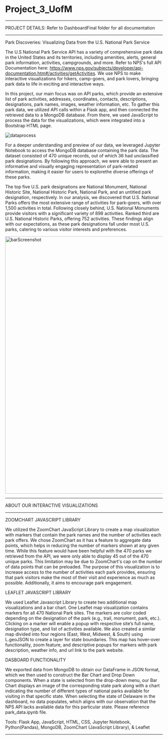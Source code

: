 # Project_3_UofM




_____________________________________________________________________________________________________________________________
PROJECT DETAILS: Refer to DashboardFinal folder for all documentation

_____________________________________________________________________________________________________________________________

Park Discoveries: Visualizing Data from the U.S. National Park Service

The U.S National Park Service API has a variety of comprehensive park data in the United States and its territories, including amenities, alerts, general park information, activities, campgrounds, and more. Refer to NPS's full API Documentation here: https://www.nps.gov/subjects/developer/api-documentation.htm#/activities/getActivities. We use NPS to make interactive visualizations for hikers, camp-goers, and park lovers, bringing park data to life in exciting and interactive ways. 

In this project, our main focus was on API parks, which provide an extensive list of park activities, addresses, coordinates, contacts, descriptions, designations, park names, images, weather information, etc. To gather this park data, we utilized API calls within a Flask app, and then connected the retrieved data to a MongoDB database. From there, we used JavaScript to process the data for the visualizations, which were integrated into a Bootstrap HTML page.




![dataprocess](https://github.com/trst1690/Project_3_UofM/assets/126814705/71dd8aaa-f54f-4441-8875-e6ca76b74664)





For a deeper understanding and preview of our data, we leveraged Jupyter Notebook to access the MongoDB database containing the park data. The dataset consisted of 470 unique records, out of which 36 had unclassified park designations. By following this approach, we were able to present an informative and visually engaging representation of park-related information, making it easier for users to explorethe diverse offerings of these parks. 

The top five U.S. park designations are National Monument, National Historic Site, National Historic Park, National Park, and an untitled park designation, respectively. In our analysis, we discovered that U.S. National Parks offers the most extensive range of activities for park-goers, with over 1,500 activities in total. Following closely behind, U.S. National Monuments provide visitors with a significant variety of 898 activities. Ranked third are U.S. National Historic Parks, offering 752 activities. These findings align with our expectations, as these park designations fall under most U.S. parks, catering to various visitor interests and preferences. 

<img width="821" alt="barScreenshot" src="https://github.com/trst1690/Project_3_UofM/assets/126814705/1b779c2f-2cb3-4c5d-9e82-601f8db0e9c8">



__________________________________________________________________________________________________________________________________

ABOUT OUR INTERACTIVE VISUALIZATIONS

___________________________________________________________________________________________________________________________________

ZOOMCHART JAVASCRIPT LIBRARY

We utilized the ZoomChart JavaScript Library to create a map visualization with markers that contain the park names and the number of activities each park offers. We chose ZoomChart as it has a feature to aggregate data points, which helps in reducing the number of markers shown at any given time. While this feature would have been helpful with the 470 parks we retrieved from the API, we were only able to display 45 out of the 470 unique parks. This limitation may be due to ZoomChart's cap on the number of data points that can be preloaded. The purpose of this visualization is to increase access to the number of activities each park provides, ensuring that park visitors make the most of their visit and experience as much as possible. Additionally, it aims to encourage park engagement.

LEAFLET JAVASCRIPT LIBRARY

We used Leaflet Javascript Library to create two additional map visualizations and a bar chart. One Leaflet map visualization contains markers for all 470 National Park sites. The markers are color coded depending on the designation of the park (e.g., trail, monument, park, etc.). Clicking on a marker will enable a popup with respective site’s full name, designation type, and list of activities available. We also created a similar map divided into four regions (East, West, Midwest, & South) using L.geoJSON to create a layer for state boundaries. This map has hover-over functionality, zoom feature, and descriptive popups for markers with park description, weather info, and url link to the park website. 

DASBOARD FUNCTIONALITY

We exported data from MongoDB to obtain our DataFrame in JSON format, which we then used to construct the Bar Chart and Drop Down components. When a state is selected from the drop-down menu, our Bar Chart displays an image of the corresponding state park along with a chart indicating the number of different types of national parks available for visiting in that specific state. When selecting the state of Delaware in the dashboard, no data populates, which aligns with our observation that the NPS API lacks available data for this particular state. Please reference park_data.ipynb file.

Tools: Flask App, JavaScript, HTML, CSS, Jupyter Notebook, Python(Pandas), MongoDB, ZoomChart (JavaScript Library), & Leaflet

______________________________________________________________________________________________________________________________


